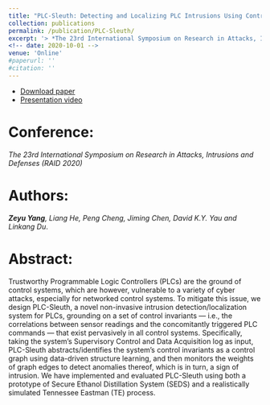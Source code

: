 ```yaml
---
title: "PLC-Sleuth: Detecting and Localizing PLC Intrusions Using Control Invariants"
collection: publications
permalink: /publication/PLC-Sleuth/
excerpt: '> *The 23rd International Symposium on Research in Attacks, Intrusions and Defenses (RAID 2020)*<br>***Zeyu Yang**, Liang He, Peng Cheng, Jiming Chen, David K.Y. Yau and Linkang Du*.'
<!-- date: 2020-10-01 -->
venue: 'Online'
#paperurl: ''
#citation: ''
---
```

- [Download paper](https://www.usenix.org/conference/raid2020/presentation/yang)
- [Presentation video](https://www.youtube.com/watch?v=cWcqw7IljlU)

Conference:
===
*The 23rd International Symposium on Research in Attacks, Intrusions and Defenses (RAID 2020)*  

Authors: 
===
***Zeyu Yang**, Liang He, Peng Cheng, Jiming Chen, David K.Y. Yau and Linkang Du*.

Abstract:    
===
Trustworthy Programmable Logic Controllers (PLCs) are the ground of control systems, which are however, vulnerable to a variety of cyber attacks, especially for networked control systems. To mitigate this issue, we design PLC-Sleuth, a novel non-invasive intrusion detection/localization system for PLCs, grounding on a set of control invariants — i.e., the correlations between sensor readings and the concomitantly triggered PLC commands — that exist pervasively in all control systems. Specifically, taking the system’s Supervisory Control and Data Acquisition log as input, PLC-Sleuth abstracts/identifies the system’s control invariants as a control graph using data-driven structure learning, and then monitors the weights of graph edges to detect anomalies thereof, which is in turn, a sign of intrusion. We have implemented and evaluated PLC-Sleuth using both a prototype of Secure Ethanol Distillation System (SEDS) and a realistically simulated Tennessee Eastman (TE) process.
